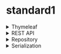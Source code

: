 # standard1 

<details>
<summary>Thymeleaf</summary>

![모델](https://github.com/user-attachments/assets/a6085058-b202-4457-8679-860d6697021f)
모델은 컨트롤러와 뷰의 중간다리 역할을 한다.
## Thymeleaf 기본 예제
<details>
<summary>java</summary>

## java 코드 예제
`/thymeleaf/example` 엔드포인트는 데이터를 Thymeleaf 템플릿에 전달하고 이를 뷰로 렌더링하는 방식을 보여준다.

```java
@Controller
public class ExampleController {

    @GetMapping("/thymeleaf/example")
    public String thymeleafExample(Model model) { // 뷰로 데이터를 넘겨주는 모델 객체

        Person examplePerson = new Person();
        examplePerson.setId(1L);
        examplePerson.setName("홍길동");
        examplePerson.setAge(11);
        examplePerson.setHobbies(List.of("운동", "독서"));

        model.addAttribute("person", examplePerson);
        model.addAttribute("today", LocalDate.now());

        return "example"; // example.html라는 뷰 조회
    }
    // (생략)
}
```

---

### 동작 과정
1. **컨트롤러 로직**
    - `ExampleController` 클래스에서 `@GetMapping`으로 `/thymeleaf/example` URL을 처리한다.
    - `Person` 객체 (`examplePerson`)를 생성하여 샘플 데이터를 초기화하고 `Model` 객체에 저장한다.
    - 현재 날짜를 `"today"`라는 키로 `Model`에 저장한다.

2. **데이터 바인딩**  
   뷰 템플릿에 전달되는 데이터는 다음과 같다:
    - `"person"`: `Person` 객체로, `id`, `name`, `age`, `hobbies` 정보를 포함한다.
    - `"today"`: 현재 날짜 (`LocalDate`).

3. **뷰 파일 처리**
    - 메서드가 `"example"` 문자열을 반환하면, 스프링 부트는 `resources/templates/example.html` 파일을 찾아 렌더링한다.
    - Thymeleaf는 전달된 데이터를 사용하여 HTML 템플릿을 처리하고 완성된 뷰를 브라우저에 전달한다.

### 주요 파일
- **컨트롤러**: `ExampleController.java`
- **템플릿**: `example.html` (`src/main/resources/templates` 디렉토리)

### 예제 URL
http://localhost:8080/thymeleaf/example



</details>

<details>

## html 코드 예제

- Thymeleaf 템플릿 엔진을 사용하여 HTML 페이지를 렌더링
- Thymeleaf는 동적 콘텐츠를 서버에서 HTML로 변환해 사용자에게 전달하는 도구

<summary>html</summary>

```html
<!DOCTYPE html>
<html xmlns:th="http://www.thymeleaf.org">
<head>
    <meta charset="UTF-8">
    <title>Title</title>
</head>
<body>
<h1>타임리프 익히기</h1>
<p th:text="${#temporals.format(today, 'yyyy-MM-dd')}"></p>
<div th:object="${person}">
    <p th:text="|이름 : *{name}|"></p>
    <p th:text="|나이 : *{age}|"></p>
    <p>취미</p>
    <ul th:each="hobby : *{hobbies}">
        <li th:text="${hobby}"></li>
        <span th:if="${hobby == '운동'}">(대표 취미)</span>
    </ul>
</div>
<a th:href="@{/api/articles/{id}(id=${person.id})}">글 보기</a>
</body>
</html>
```

---

### 1. 기본 구조

```html
<html xmlns:th="http://www.thymeleaf.org">
```

- `xmlns:th="http://www.thymeleaf.org"`: 이 속성은 HTML 문서에서 Thymeleaf의 문법(`th` 네임스페이스)을 사용할 수 있게 한다.

```html
<head>
    <meta charset="UTF-8">
    <title>Title</title>
</head>
```

- 기본적인 HTML 헤더 정보다. `UTF-8`은 문자 인코딩 방식이다.

```html
<body>
<h1>타임리프 익히기</h1>
```

- `<body>` 안에 제목을 표시하는 `<h1>` 태그다.

---

### 2. 날짜 출력
```html
<p th:text="${#temporals.format(today, 'yyyy-MM-dd')}"></p>
```

- **기능**: 오늘 날짜를 `yyyy-MM-dd` 형식(예: 2024-11-17)으로 출력한다.
- `th:text`: HTML 태그 안의 내용을 동적으로 변경하는 Thymeleaf 속성이다.
   - `${#temporals.format(today, 'yyyy-MM-dd')}`는 `today`라는 변수에 저장된 날짜를 `#temporals.format` 메서드를 사용해 원하는 형식으로 변환한다.
   - `today`는 서버에서 전달된 변수로, 일반적으로 `LocalDate` 타입이다.

---

### 3. 객체 데이터 출력
```html
<div th:object="${person}">
```

- **기능**: `person`이라는 객체를 컨텍스트로 설정한다.
- `th:object`: 이 블록 안에서 `person` 객체를 간단하게 참조할 수 있게 한다. 이후에는 `*{필드명}`으로 객체의 필드에 접근한다.

#### 이름 출력
```html
<p th:text="|이름 : *{name}|"></p>
```

- **기능**: `person` 객체의 `name` 필드를 읽어 "이름 : [값]" 형식으로 출력한다.
- `*{name}`: 현재 `th:object`로 설정된 객체(`person`)의 `name` 필드를 참조한다.
- `| |`: 값을 문자열로 감싸 포맷팅한다.

#### 나이 출력
```html
<p th:text="|나이 : *{age}|"></p>
```

- `*{age}`: `person` 객체의 `age` 필드를 읽는다.

---

### 4. 리스트(배열) 처리
```html
<p>취미</p>
<ul th:each="hobby : *{hobbies}">
    <li th:text="${hobby}"></li>
    <span th:if="${hobby == '운동'}">(대표 취미)</span>
</ul>
```

- **기능**: `person` 객체의 `hobbies` 리스트(또는 배열)를 반복 처리하여 각 항목을 출력한다.
- `th:each="hobby : *{hobbies}"`:
   - `hobby`는 반복 중인 현재 항목을 가리킨다.
   - `*{hobbies}`는 `person` 객체의 `hobbies` 필드를 참조한다.

- `<li th:text="${hobby}"></li>`: 현재 `hobby` 항목의 값을 리스트 항목으로 출력한다.

- `<span th:if="${hobby == '운동'}">(대표 취미)</span>`:
   - `th:if`는 조건문으로, `hobby`가 "운동"일 때만 "대표 취미"라는 텍스트를 추가한다.

---

### 5. 링크 처리
```html
<a th:href="@{/api/articles/{id}(id=${person.id})}">글 보기</a>
```

- **기능**: `person` 객체의 `id` 필드를 사용하여 동적으로 링크를 생성한다.
- `th:href="@{/api/articles/{id}(id=${person.id})}"`:
   - `@{}`: Thymeleaf에서 URL을 생성하는 방식이다.
   - `/api/articles/{id}`: URL 경로에 `id`를 포함한다.
   - `(id=${person.id})`: `id` 값을 `person.id`로 치환한다.
   - 예: `person.id`가 `123`이라면, 최종 링크는 `/api/articles/123`이 된다.

---

### 코드 요약
이 Thymeleaf 템플릿은 다음과 같은 기능을 제공한다:
1. 오늘 날짜를 지정된 포맷으로 출력.
2. `person` 객체의 정보(이름, 나이, 취미)를 출력.
3. 특정 조건에 따라 텍스트(대표 취미)를 동적으로 추가.
4. `person` 객체의 ID를 포함한 URL을 생성.

이 코드를 서버와 함께 실행하면, 서버에서 `person`과 `today` 변수에 데이터를 전달하여 동적인 HTML 페이지를 생성한다.
</details>
</details>

<details>
<summary>REST API</summary>

## REST API
API(Application Programming Interface, 애플리케이션 프로그래밍 인터페이스)는 컴퓨터나 컴퓨터 프로그램 사이의 연결이다. 
일종의 소프트웨어 인터페이스이며 다른 종류의 소프트웨어에 서비스를 제공한다.

REST(Representational State Transfer)는 자원을 이름으로 구분해 자원의 상태를 주고받는 방식이다.

구체적인 개념 : HTTP URI(Uniform Resource Idenfier)를 통해 자원(Resource)을 명시하고, HTTP Method(POST, GET, PUT, DELETE)로 해당 자원에 대한 CRUD Operation을 적용하는 것을 의미한다.

즉, REST는 자원 기반 구조(ROA, Resource Oriented Architecture) 설계의 중심에 Resource가 있고 HTTP Method를 통해 Resource를 처리하도록 설계된 아키텍처를 의미한다. 웹 사이트의 이미지, 텍스트, DB 내용 등의 모든 자원에 고유한 ID인 HTTP URI를 부여한다.

REST API : REST 기반으로 서비스 API를 구현한 것

### HTTP Response Code

>200 OK : 요청이 성공적으로 수행되었음</br>
> 201 Created : 요청이 성공적으로 수행되었고, 새로운 리소스가 생성되었음</br>
> 400 Bad Request : 요청 값이 잘못되어 요청에 실패했음</br>
> 403 Forbidden : 권한이 없어 요청에 실패했음</br>
> 404 Not Found : 요청 값으로 찾은 리소스가 없어 요청에 실패했음</br>
> 500 Internal Server Error : 서버 상에 문제가 있어 요청에 실패했음</br>

### API 구현

![API구현 drawio](https://github.com/user-attachments/assets/f339ff7f-cd68-477f-8360-8b059594929a)

</details>

<details>
<summary>Repository</summary>

### BlogRepository의 구성

![blogRepository구성 drawio](https://github.com/user-attachments/assets/c99858f4-668d-4c78-bf02-f9deba4dea73)

</details>

<details>
<summary>Serialization</summary>

### Serialization (직렬화)

![Serialization drawio](https://github.com/user-attachments/assets/14c8768e-795c-4534-a4ad-8f148ca55eac)

@RestController : HTTP Response Body에 객체 데이터를 JSON 형식으로 반환하는 컨트롤러

</details>